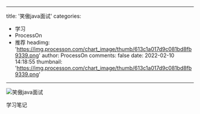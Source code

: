 
---
title: '笑傲java面试'
categories: 
 - 学习
 - ProcessOn
 - 推荐
headimg: 'https://img.processon.com/chart_image/thumb/613c1a017d9c081bd8fb9339.png'
author: ProcessOn
comments: false
date: 2022-02-10 14:18:55
thumbnail: 'https://img.processon.com/chart_image/thumb/613c1a017d9c081bd8fb9339.png'
---

<div>   
<img class="thumb" alt="笑傲java面试" src="https://img.processon.com/chart_image/thumb/613c1a017d9c081bd8fb9339.png" referrerpolicy="no-referrer">
<p>学习笔记</p>  
</div>
            